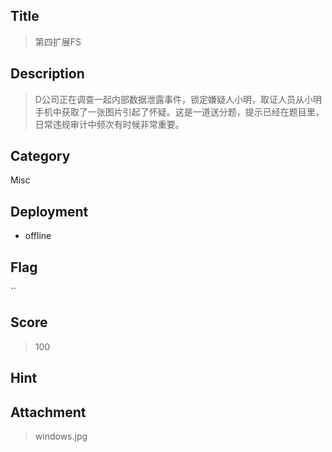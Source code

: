 ## Title

>  第四扩展FS

## Description

> D公司正在调查一起内部数据泄露事件，锁定嫌疑人小明，取证人员从小明手机中获取了一张图片引起了怀疑。这是一道送分题，提示已经在题目里，日常违规审计中频次有时候非常重要。

## Category

Misc

## Deployment

- offline

## Flag

``

## Score

> 100

## Hint

> 

## Attachment

> windows.jpg


